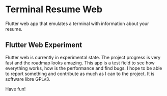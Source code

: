 # Terminal Resume Web
Flutter web app that emulates a terminal with information about your resume.

## Flutter Web Experiment
Flutter web is currently in experimental state. The project progress is very fast and the roadmap looks amazing. This app is a test field to see how everything works, how is the performance and find bugs. I hope to be able to report something and contribute as much as I can to the project. It is software libre GPLv3. 

Have fun!
